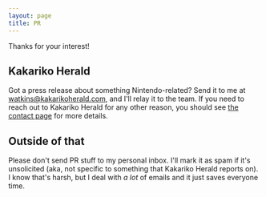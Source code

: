 ```yaml
---
layout: page
title: PR
---
```


Thanks for your interest!

## Kakariko Herald
Got a press release about something Nintendo-related? Send it to me at [watkins@kakarikoherald.com](mailto:watkins@kakarikoherald.com), and I'll relay it to the team. If you need to reach out to Kakariko Herald for any other reason, you should see [the contact page](https://www.kakarikoherald.com/pages/8-contact) for more details.

## Outside of that
Please don't send PR stuff to my personal inbox. I'll mark it as spam if it's unsolicited (aka, not specific to something that Kakariko Herald reports on). I know that's harsh, but I deal with *a lot* of emails and it just saves everyone time.